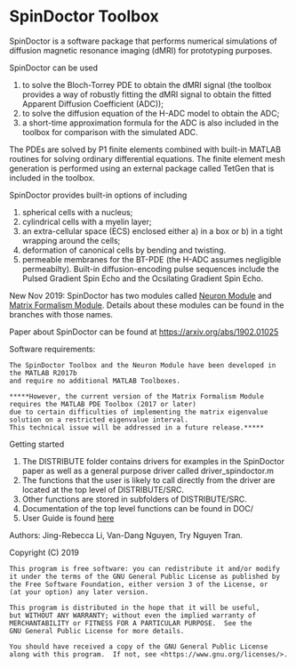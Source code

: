 # SpinDoctor Toolbox

SpinDoctor is a software package that performs numerical simulations of diffusion magnetic resonance imaging (dMRI) for prototyping purposes.

SpinDoctor can be used 

1) to solve the Bloch-Torrey PDE to obtain the dMRI signal 
(the toolbox provides a way of robustly fitting the dMRI signal to obtain the fitted Apparent Diffusion Coefficient (ADC)); 
2) to solve the diffusion equation of the H-ADC model to obtain the ADC;
3) a short-time approximation formula for the ADC is also included in the toolbox for comparison with the simulated ADC.

The PDEs are solved by P1 finite elements combined with built-in MATLAB routines for solving ordinary differential equations.
The finite element mesh generation is performed using an external package called TetGen that is included in the toolbox.

SpinDoctor provides built-in options of including 
1) spherical cells with a nucleus; 
2) cylindrical cells with a myelin layer; 
3) an extra-cellular space (ECS) enclosed either 
a) in a box or b) in a tight wrapping around the cells; 
4) deformation of canonical cells by bending and twisting.  
5) permeable membranes for the BT-PDE (the H-ADC assumes negligible permeabilty).
Built-in diffusion-encoding pulse sequences include the Pulsed Gradient Spin Echo and the Ocsilating Gradient Spin Echo.

New Nov 2019: SpinDoctor has two modules called [Neuron Module](https://github.com/jingrebeccali/SpinDoctor/tree/NeuronModule) and [Matrix Formalism Module](https://github.com/jingrebeccali/SpinDoctor/tree/MatrixFormalismModule). Details about these modules can be found in the branches with those names.

Paper about SpinDoctor can be found at https://arxiv.org/abs/1902.01025

Software requirements: 

	The SpinDoctor Toolbox and the Neuron Module have been developed in the MATLAB R2017b 
	and require no additional MATLAB Toolboxes.  

	*****However, the current version of the Matrix Formalism Module requires the MATLAB PDE Toolbox (2017 or later) 
	due to certain difficulties of implementing the matrix eigenvalue solution on a restricted eigenvalue interval.  
	This technical issue will be addressed in a future release.*****   

Getting started
1) The DISTRIBUTE folder contains drivers for examples in the SpinDoctor paper as well as a general purpose driver called driver_spindoctor.m
2) The functions that the user is likely to call directly from the driver are located at the top level of DISTRIBUTE/SRC.
3) Other functions are stored in subfolders of DISTRIBUTE/SRC.
4) Documentation of the top level functions can be found in DOC/
5) User Guide is found [here](https://github.com/jingrebeccali/SpinDoctor/blob/master/User%20Guide.pdf)

Authors: Jing-Rebecca Li, Van-Dang Nguyen, Try Nguyen Tran.

Copyright (C) 2019

	This program is free software: you can redistribute it and/or modify
	it under the terms of the GNU General Public License as published by
	the Free Software Foundation, either version 3 of the License, or
	(at your option) any later version.

	This program is distributed in the hope that it will be useful,
	but WITHOUT ANY WARRANTY; without even the implied warranty of
	MERCHANTABILITY or FITNESS FOR A PARTICULAR PURPOSE.  See the
	GNU General Public License for more details.

	You should have received a copy of the GNU General Public License
	along with this program.  If not, see <https://www.gnu.org/licenses/>.
